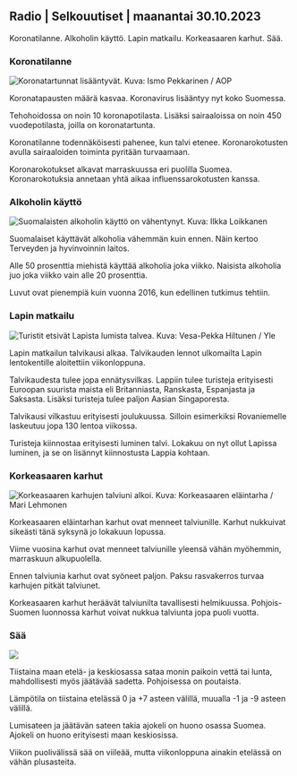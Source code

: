 Radio \| Selkouutiset \| maanantai 30.10.2023
---------------------------------------------

Koronatilanne. Alkoholin käyttö. Lapin matkailu. Korkeasaaren karhut. Sää.

### Koronatilanne

![Koronatartunnat lisääntyvät. Kuva: Ismo Pekkarinen / AOP](https://images.cdn.yle.fi/image/upload/c_crop,h_1992,w_3543,x_0,y_232/ar_1.7777777777777777,c_fill,g_faces,h_675,w_1200/dpr_1.0/q_auto:eco/f_auto/fl_lossy/v1698673937/39-1193332653fb40a9c4a2)

Koronatapausten määrä kasvaa. Koronavirus lisääntyy nyt koko Suomessa.

Tehohoidossa on noin 10 koronapotilasta. Lisäksi sairaaloissa on noin 450 vuodepotilasta, joilla on koronatartunta.

Koronatilanne todennäköisesti pahenee, kun talvi etenee. Koronarokotusten avulla sairaaloiden toiminta pyritään turvaamaan.

Koronarokotukset alkavat marraskuussa eri puolilla Suomea. Koronarokotuksia annetaan yhtä aikaa influenssarokotusten kanssa.

### Alkoholin käyttö

![Suomalaisten alkoholin käyttö on vähentynyt. Kuva: Ilkka Loikkanen](https://images.cdn.yle.fi/image/upload/c_crop,h_2160,w_3840,x_0,y_325/ar_1.7777777777777777,c_fill,g_faces,h_675,w_1200/dpr_1.0/q_auto:eco/f_auto/fl_lossy/v1682602904/39-1105424644a7b35b4046)

Suomalaiset käyttävät alkoholia vähemmän kuin ennen. Näin kertoo Terveyden ja hyvinvoinnin laitos.

Alle 50 prosenttia miehistä käyttää alkoholia joka viikko. Naisista alkoholia juo joka viikko vain alle 20 prosenttia.

Luvut ovat pienempiä kuin vuonna 2016, kun edellinen tutkimus tehtiin.

### Lapin matkailu

![Turistit etsivät Lapista lumista talvea. Kuva: Vesa-Pekka Hiltunen / Yle](https://images.cdn.yle.fi/image/upload/c_crop,h_3375,w_6000,x_0,y_473/ar_1.7777777777777777,c_fill,g_faces,h_675,w_1200/dpr_1.0/q_auto:eco/f_auto/fl_lossy/v1673250132/39-105687963bbc441bd57b)

Lapin matkailun talvikausi alkaa. Talvikauden lennot ulkomailta Lapin lentokentille aloitettiin viikonloppuna.

Talvikaudesta tulee jopa ennätysvilkas. Lappiin tulee turisteja erityisesti Euroopan suurista maista eli Britanniasta, Ranskasta, Espanjasta ja Saksasta. Lisäksi turisteja tulee paljon Aasian Singaporesta.

Talvikausi vilkastuu erityisesti joulukuussa. Silloin esimerkiksi Rovaniemelle laskeutuu jopa 130 lentoa viikossa.

Turisteja kiinnostaa erityisesti luminen talvi. Lokakuu on nyt ollut Lapissa luminen, ja se on lisännyt kiinnostusta Lappia kohtaan.

### Korkeasaaren karhut

![Korkeasaaren karhujen talviuni alkoi. Kuva: Korkeasaaren eläintarha / Mari Lehmonen](https://images.cdn.yle.fi/image/upload/c_crop,h_3239,w_5759,x_0,y_0/ar_1.7777777777777777,c_fill,g_faces,h_675,w_1200/dpr_1.0/q_auto:eco/f_auto/fl_lossy/v1698664391/39-1193141653f687431ff4)

Korkeasaaren eläintarhan karhut ovat menneet talviunille. Karhut nukkuivat sikeästi tänä syksynä jo lokakuun lopussa.

Viime vuosina karhut ovat menneet talviunille yleensä vähän myöhemmin, marraskuun alkupuolella.

Ennen talviunia karhut ovat syöneet paljon. Paksu rasvakerros turvaa karhujen pitkät talviunet.

Korkeasaaren karhut heräävät talviunilta tavallisesti helmikuussa. Pohjois-Suomen luonnossa karhut voivat nukkua talviunta jopa puoli vuotta.

### Sää

![](https://images.cdn.yle.fi/image/upload/c_crop,h_1080,w_1919,x_0,y_0/ar_1.7777777777777777,c_fill,g_faces,h_675,w_1200/dpr_1.0/q_auto:eco/f_auto/fl_lossy/v1698681609/39-1193390653fd2ed08682)

Tiistaina maan etelä- ja keskiosassa sataa monin paikoin vettä tai lunta, mahdollisesti myös jäätävää sadetta. Pohjoisessa on poutaista.

Lämpötila on tiistaina etelässä 0 ja +7 asteen välillä, muualla -1 ja -9 asteen välillä.

Lumisateen ja jäätävän sateen takia ajokeli on huono osassa Suomea. Ajokeli on huono erityisesti maan keskiosissa.

Viikon puolivälissä sää on viileää, mutta viikonloppuna ainakin etelässä on vähän plusasteita.
